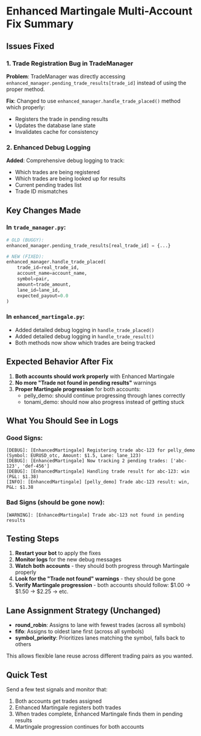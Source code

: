# Enhanced Martingale Multi-Account Fix Summary

## Issues Fixed

### 1. Trade Registration Bug in TradeManager

**Problem**: TradeManager was directly accessing `enhanced_manager.pending_trade_results[trade_id]` instead of using the proper method.

**Fix**: Changed to use `enhanced_manager.handle_trade_placed()` method which properly:

- Registers the trade in pending results
- Updates the database lane state
- Invalidates cache for consistency

### 2. Enhanced Debug Logging

**Added**: Comprehensive debug logging to track:

- Which trades are being registered
- Which trades are being looked up for results
- Current pending trades list
- Trade ID mismatches

## Key Changes Made

### In `trade_manager.py`:

```python
# OLD (BUGGY):
enhanced_manager.pending_trade_results[real_trade_id] = {...}

# NEW (FIXED):
enhanced_manager.handle_trade_placed(
    trade_id=real_trade_id,
    account_name=account_name,
    symbol=pair,
    amount=trade_amount,
    lane_id=lane_id,
    expected_payout=0.0
)
```

### In `enhanced_martingale.py`:

- Added detailed debug logging in `handle_trade_placed()`
- Added detailed debug logging in `handle_trade_result()`
- Both methods now show which trades are being tracked

## Expected Behavior After Fix

1. **Both accounts should work properly** with Enhanced Martingale
2. **No more "Trade not found in pending results"** warnings
3. **Proper Martingale progression** for both accounts:
   - pelly_demo: should continue progressing through lanes correctly
   - tonami_demo: should now also progress instead of getting stuck

## What You Should See in Logs

### Good Signs:

```
[DEBUG]: [EnhancedMartingale] Registering trade abc-123 for pelly_demo (Symbol: EURUSD_otc, Amount: $1.5, Lane: lane_123)
[DEBUG]: [EnhancedMartingale] Now tracking 2 pending trades: ['abc-123', 'def-456']
[DEBUG]: [EnhancedMartingale] Handling trade result for abc-123: win (P&L: $1.38)
[INFO]: [EnhancedMartingale] [pelly_demo] Trade abc-123 result: win, P&L: $1.38
```

### Bad Signs (should be gone now):

```
[WARNING]: [EnhancedMartingale] Trade abc-123 not found in pending results
```

## Testing Steps

1. **Restart your bot** to apply the fixes
2. **Monitor logs** for the new debug messages
3. **Watch both accounts** - they should both progress through Martingale properly
4. **Look for the "Trade not found" warnings** - they should be gone
5. **Verify Martingale progression** - both accounts should follow: $1.00 → $1.50 → $2.25 → etc.

## Lane Assignment Strategy (Unchanged)

- **round_robin**: Assigns to lane with fewest trades (across all symbols)
- **fifo**: Assigns to oldest lane first (across all symbols)
- **symbol_priority**: Prioritizes lanes matching the symbol, falls back to others

This allows flexible lane reuse across different trading pairs as you wanted.

## Quick Test

Send a few test signals and monitor that:

1. Both accounts get trades assigned
2. Enhanced Martingale registers both trades
3. When trades complete, Enhanced Martingale finds them in pending results
4. Martingale progression continues for both accounts
